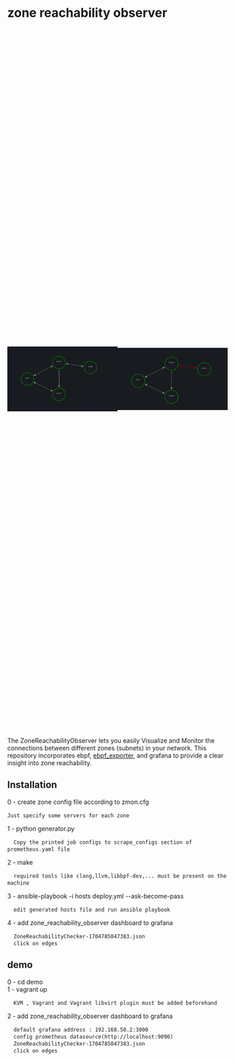 # zone reachability observer
<div style="margin: 0; padding: 0; display: flex; justify-content: center; align-items: center; height: 40vh;">
<img style="max-width: 50%;" src="images/zones01.png">
<img style="max-width: 50%;" src="images/zones02.png">
</div><br/>
The ZoneReachabilityObserver lets you easily Visualize and Monitor the connections between different zones (subnets) in your network.
This repository incorporates ebpf, <a href="https://github.com/cloudflare/ebpf_exporter">ebpf_exporter</a>, and grafana to provide a clear insight into zone reachability.

## Installation
0 - create zone config file according to zmon.cfg
```
Just specify some servers for each zone
```
1 - python generator.py
```
  Copy the printed job configs to scrape_configs section of prometheus.yaml file
```
2 - make
```
  required tools like clang,llvm,libbpf-dev,... must be present on the machine
```
3 - ansible-playbook -i hosts deploy.yml --ask-become-pass
```
  edit generated hosts file and run ansible playbook
```
4 - add zone_reachability_observer dashboard to grafana
```
  ZoneReachabilityChecker-1704785047383.json
  click on edges
```

## demo
0 - cd demo</br>
1 - vagrant up
```
  KVM , Vagrant and Vagrant libvirt plugin must be added beforehand    
```
2 - add zone_reachability_observer dashboard to grafana
```
  default grafana address : 192.168.50.2:3000
  config prometheus datasource(http://localhost:9090)
  ZoneReachabilityChecker-1704785047383.json
  click on edges
```
